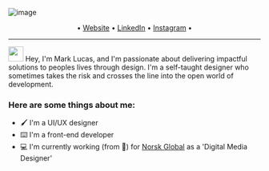 ![image](https://user-images.githubusercontent.com/10834045/116156817-e4b84280-a6e3-11eb-9571-e8e97ecf7285.png)

<p align="center">
  •
  <a href="http://www.mjlucas.co.uk/">Website</a>
  •
  <a href="https://www.linkedin.com/in/markjohnlucas/">LinkedIn</a> 
  •
  <a href="https://www.instagram.com/markj.lucas/">Instagram</a> 
  •
</p>

---

<img src="https://raw.githubusercontent.com/iampavangandhi/iampavangandhi/master/gifs/Hi.gif" width="30px"> Hey, I'm Mark Lucas, and I'm passionate about delivering impactful solutions to peoples lives through design. I'm a self-taught designer who sometimes takes the risk and crosses the line into the open world of development.

### Here are some things about me:

- 🖌 I'm a UI/UX designer
- ⌨️ I'm a front-end developer
- 💻 I'm currently working (from 🏡) for [Norsk Global](https://norsk.global/) as a 'Digital Media Designer'

<!--
**markjohnlucas/markjohnlucas** is a ✨ _special_ ✨ repository because its `README.md` (this file) appears on your GitHub profile.

Here are some ideas to get you started:

- 🔭 I’m currently working on ...
- 🌱 I’m currently learning ...
- 👯 I’m looking to collaborate on ...
- 🤔 I’m looking for help with ...
- 💬 Ask me about ...
- 📫 How to reach me: ...
- 😄 Pronouns: ...
- ⚡ Fun fact: ...
-->
